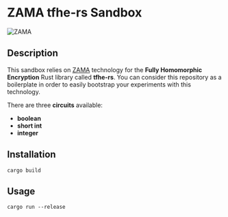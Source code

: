# ZAMA tfhe-rs Sandbox

![ZAMA](https://801304998-files.gitbook.io/~/files/v0/b/gitbook-x-prod.appspot.com/o/spaces%2FZTH0QvT3qRVMHlneX3h5%2Fuploads%2Fgit-blob-38a3bd421919d4950aa21f138757da7b54532f87%2Ftfhe-rs-doc-home.png?alt=media "ZAMA")

## Description

This sandbox relies on [ZAMA](https://www.zama.ai/) technology for the **Fully Homomorphic Encryption** Rust library called **tfhe-rs**.
You can consider this repository as a boilerplate in order to easily bootstrap your experiments with this technology.

There are three **circuits** available:

* **boolean**
* **short int**
* **integer**

## Installation

```console
cargo build
```

## Usage

```console
cargo run --release
```
